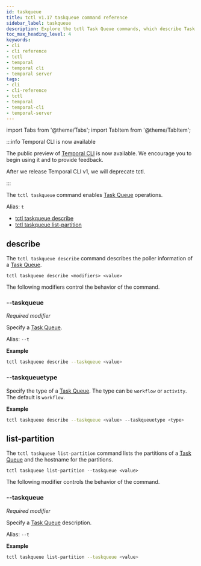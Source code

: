 ```yaml
---
id: taskqueue
title: tctl v1.17 taskqueue command reference
sidebar_label: taskqueue
description: Explore the tctl Task Queue commands, which describe Task Queues and list the partitions of a Task Queue in a Temporal Cluster.
toc_max_heading_level: 4
keywords:
- cli
- cli reference
- tctl
- temporal
- temporal cli
- temporal server
tags:
- cli
- cli-reference
- tctl
- temporal
- temporal-cli
- temporal-server
---
```


<!-- THIS FILE IS GENERATED. DO NOT EDIT THIS FILE DIRECTLY -->

import Tabs from '@theme/Tabs';
import TabItem from '@theme/TabItem';


:::info Temporal CLI is now available

The public preview of [Temporal CLI](/cli) is now available.
We encourage you to begin using it and to provide feedback.

After we release Temporal CLI v1, we will deprecate tctl.

:::

The `tctl taskqueue` command enables [Task Queue](/workers#task-queue) operations.

Alias: `t`

- [tctl taskqueue describe](#describe)
- [tctl taskqueue list-partition](#list-partition)

## describe

The `tctl taskqueue describe` command describes the poller information of a [Task Queue](/workers#task-queue).

`tctl taskqueue describe <modifiers> <value>`

The following modifiers control the behavior of the command.

### --taskqueue

_Required modifier_

Specify a [Task Queue](/workers#task-queue).

Alias: `--t`

**Example**

```bash
tctl taskqueue describe --taskqueue <value>
```

### --taskqueuetype

Specify the type of a [Task Queue](/workers#task-queue).
The type can be `workflow` or `activity`.
The default is `workflow`.

**Example**

```bash
tctl taskqueue describe --taskqueue <value> --taskqueuetype <type>
```

## list-partition

The `tctl taskqueue list-partition` command lists the partitions of a [Task Queue](/workers#task-queue) and the hostname for the partitions.

`tctl taskqueue list-partition --taskqueue <value>`

The following modifier controls the behavior of the command.

### --taskqueue

_Required modifier_

Specify a [Task Queue](/workers#task-queue) description.

Alias: `--t`

**Example**

```bash
tctl taskqueue list-partition --taskqueue <value>
```

